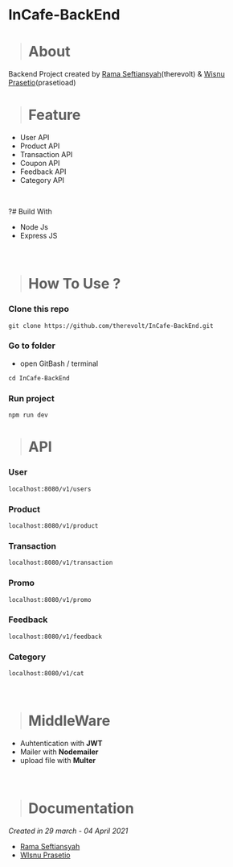 # InCafe-BackEnd

># About
Backend Project created by [Rama Seftiansyah](https://github.com/therevolt)(therevolt) & [Wisnu Prasetio](https://github.com/prasetioad)(prasetioad) <br>

># Feature
* User API
* Product API
* Transaction API
* Coupon API
* Feedback API
* Category API

<br>

?# Build With

* Node Js
* Express JS

<br>

># How To Use ?
### Clone this repo
```
git clone https://github.com/therevolt/InCafe-BackEnd.git
```
### Go to folder
* open GitBash / terminal 
```
cd InCafe-BackEnd
```
### Run project
```
npm run dev
```
># API
### User
```
localhost:8080/v1/users
```
### Product
```
localhost:8080/v1/product
```
### Transaction
```
localhost:8080/v1/transaction
```
### Promo
```
localhost:8080/v1/promo
```
### Feedback
```
localhost:8080/v1/feedback
```
### Category
```
localhost:8080/v1/cat
```


<br>

># MiddleWare
* Auhtentication with **JWT**
* Mailer with **Nodemailer**
* upload file with **Multer**

<br>

># Documentation
*Created in 29 march - 04 April 2021* 
- [Rama Seftiansyah](https://github.com/therevolt)
- [WIsnu Prasetio](https://github.com/prasetioad)